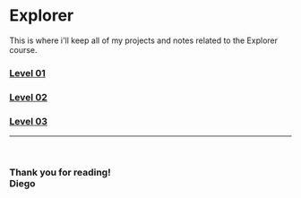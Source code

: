# **Explorer**
This is where i'll keep all of my projects and notes related to the Explorer course.

### [Level 01](./Level%2001/)
### [Level 02](./Level%2002/)
### [Level 03](./Level%2003/)

---
<br/>

### **Thank you for reading!**<br/>Diego